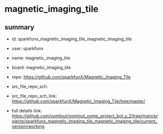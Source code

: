 # magnetic_imaging_tile
 
## summary 
* id: sparkfunx_magnetic_imaging_tile_magnetic_imaging_tile
* user: sparkfunx
* name: magnetic_imaging_tile
* board: magnetic_imaging_tile
* repo: https://github.com/sparkfunX/Magnetic_Imaging_Tile



* src_file_repo_sch: 
* src_file_repo_sch_link: https://github.com/sparkfunX/Magnetic_Imaging_Tile/tree/master/
* full details link: https://github.com/oomlout/oomlout_oomp_project_bot_v_2/tree/main/projects/sparkfunx_magnetic_imaging_tile_magnetic_imaging_tile/current_version/working  







